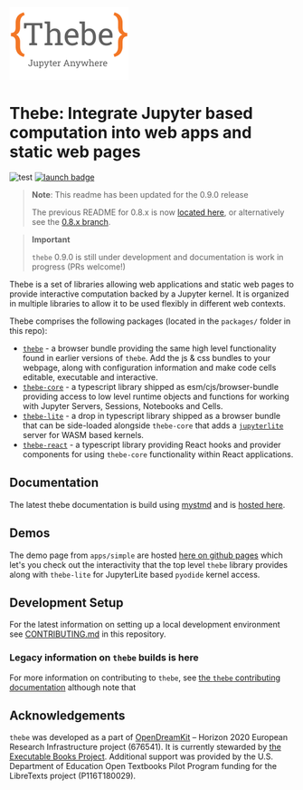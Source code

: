 ![thebe logo](apps/simple/static/thebe_wide_logo.png)

# Thebe: Integrate Jupyter based computation into web apps and static web pages

![test](https://github.com/jupyter-book/thebe/workflows/test/badge.svg)
[![launch badge](https://img.shields.io/badge/launch-thebe-orange)](https://jupyter-book.github.io/thebe)

> **Note**: This readme has been updated for the 0.9.0 release
>
> The previous README for 0.8.x is now [located here](README_0.8.x.md), or alternatively see the [0.8.x branch](https://github.com/jupyter-book/thebe/tree/0.8.x).

> **Important**
>
> `thebe` 0.9.0 is still under development and documentation is work in progress (PRs welcome!)

Thebe is a set of libraries allowing web applications and static web pages to provide interactive computation backed by a Jupyter kernel. It is organized in multiple libraries to allow it to be used flexibly in different web contexts.

Thebe comprises the following packages (located in the `packages/` folder in this repo):

- [`thebe`](packages/thebe) - a browser bundle providing the same high level functionality found in earlier versions of `thebe`. Add the js & css bundles to your webpage, along with configuration information and make code cells editable, executable and interactive.
- [`thebe-core`](packages/core) - a typescript library shipped as esm/cjs/browser-bundle providing access to low level runtime objects and functions for working with Jupyter Servers, Sessions, Notebooks and Cells.
- [`thebe-lite`](packages/lite) - a drop in typescript library shipped as a browser bundle that can be side-loaded alongside `thebe-core` that adds a [`jupyterlite`](https://github.com/jupyterlite) server for WASM based kernels.
- [`thebe-react`](packages/react) - a typescript library providing React hooks and provider components for using `thebe-core` functionality within React applications.

## Documentation

The latest thebe documentation is build using [mystmd](https://mystmd.org) and is [hosted here](https://mystmd.org/docs/thebe).

## Demos

The demo page from `apps/simple` are hosted [here on github pages](https://jupyter-book.github.io/thebe) which let's you check out the interactivity that the top level `thebe` library provides along with `thebe-lite` for JupyterLite based `pyodide` kernel access.

## Development Setup

For the latest information on setting up a local development environment see [CONTRIBUTING.md](./CONTRIBUTING.md) in this repository.

### Legacy information on `thebe` builds is here

For more information on contributing to `thebe`, see [the `thebe` contributing documentation](https://thebe.readthedocs.io/en/latest/contribute.html) although note that

## Acknowledgements

`thebe` was developed as a part of [OpenDreamKit](http://opendreamkit.org/) – Horizon 2020 European Research Infrastructure project (676541).
It is currently stewarded by [the Executable Books Project](https://jupyter-book.org/en/latest/#acknowledgements).
Additional support was provided by the U.S. Department of Education Open Textbooks Pilot Program funding for the LibreTexts project (P116T180029).
